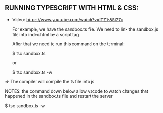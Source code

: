 ## RUNNING TYPESCRIPT WITH HTML & CSS:

- Video: https://www.youtube.com/watch?v=iTZ1-85I77c

  For example, we have the sandbox.ts file.
  We need to link the sandbox.js file into index.html by a script tag

  After that we need to run this command on the terminal:

  $ tsc sandbox.ts

  or

  $ tsc sandbox.ts -w

=> The compiler will compile the ts file into js

NOTES: the command down below allow vscode to watch changes that happened in the sandbox.ts
file and restart the server

$ tsc sandbox.ts -w
